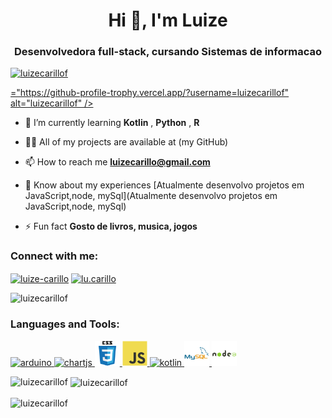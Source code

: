 <h1 align="center">Hi 👋, I'm Luize</h1>
<h3 align="center">Desenvolvedora full-stack, cursando Sistemas de informacao</h3>

<p align="left"> <a href="https://github.com/ryo-ma/github-profile-trophy"><img src
<p align="left"> <img src="https://komarev.com/ghpvc/?username=luizecarillof&label=Profile%20views&color=0e75b6&style=flat" alt="luizecarillof" /> </p>
="https://github-profile-trophy.vercel.app/?username=luizecarillof" alt="luizecarillof" /></a> </p>

- 🌱 I’m currently learning **Kotlin** , **Python** , **R**

- 👨‍💻 All of my projects are available at (my GitHub)

- 📫 How to reach me **luizecarillo@gmail.com**

- 📄 Know about my experiences [Atualmente desenvolvo projetos em JavaScript,node, mySql](Atualmente desenvolvo projetos em JavaScript,node, mySql)

- ⚡ Fun fact **Gosto de livros, musica, jogos**

<h3 align="left">Connect with me:</h3>
<p align="left">
<a href="https://linkedin.com/in/luize-carillo" target="blank"><img align="center" src="https://raw.githubusercontent.com/rahuldkjain/github-profile-readme-generator/master/src/images/icons/Social/linked-in-alt.svg" alt="luize-carillo" height="30" width="40" /></a>
<a href="https://instagram.com/lu.carillo" target="blank"><img align="center" src="https://raw.githubusercontent.com/rahuldkjain/github-profile-readme-generator/master/src/images/icons/Social/instagram.svg" alt="lu.carillo" height="30" width="40" /></a>
</p>
<p align="left"> <img src="https://media4.giphy.com/media/p4NLw3I4U0idi/giphy.gif" alt="luizecarillof" /> </p>


<h3 align="left">Languages and Tools:</h3>
<p align="left"> <a href="https://www.arduino.cc/" target="_blank" rel="noreferrer"> <img src="https://cdn.worldvectorlogo.com/logos/arduino-1.svg" alt="arduino" width="40" height="40"/> </a> <a href="https://www.chartjs.org" target="_blank" rel="noreferrer"> <img src="https://www.chartjs.org/media/logo-title.svg" alt="chartjs" width="40" height="40"/> </a> <a href="https://www.w3schools.com/css/" target="_blank" rel="noreferrer"> <img src="https://raw.githubusercontent.com/devicons/devicon/master/icons/css3/css3-original-wordmark.svg" alt="css3" width="40" height="40"/> </a> <a href="https://developer.mozilla.org/en-US/docs/Web/JavaScript" target="_blank" rel="noreferrer"> <img src="https://raw.githubusercontent.com/devicons/devicon/master/icons/javascript/javascript-original.svg" alt="javascript" width="40" height="40"/> </a> <a href="https://kotlinlang.org" target="_blank" rel="noreferrer"> <img src="https://www.vectorlogo.zone/logos/kotlinlang/kotlinlang-icon.svg" alt="kotlin" width="40" height="40"/> </a> <a href="https://www.mysql.com/" target="_blank" rel="noreferrer"> <img src="https://raw.githubusercontent.com/devicons/devicon/master/icons/mysql/mysql-original-wordmark.svg" alt="mysql" width="40" height="40"/> </a> <a href="https://nodejs.org" target="_blank" rel="noreferrer"> <img src="https://raw.githubusercontent.com/devicons/devicon/master/icons/nodejs/nodejs-original-wordmark.svg" alt="nodejs" width="40" height="40"/> </a> </p>

<p><img align="left" src="https://github-readme-stats.vercel.app/api/top-langs?username=luizecarillof&show_icons=true&locale=en&layout=compact" alt="luizecarillof" /></p>

<p>&nbsp;<img align="center" src="https://github-readme-stats.vercel.app/api?username=luizecarillof&show_icons=true&locale=en" alt="luizecarillof" /></p>

<p><img align="center" src="https://github-readme-streak-stats.herokuapp.com/?user=luizecarillof&" alt="luizecarillof" /></p>
